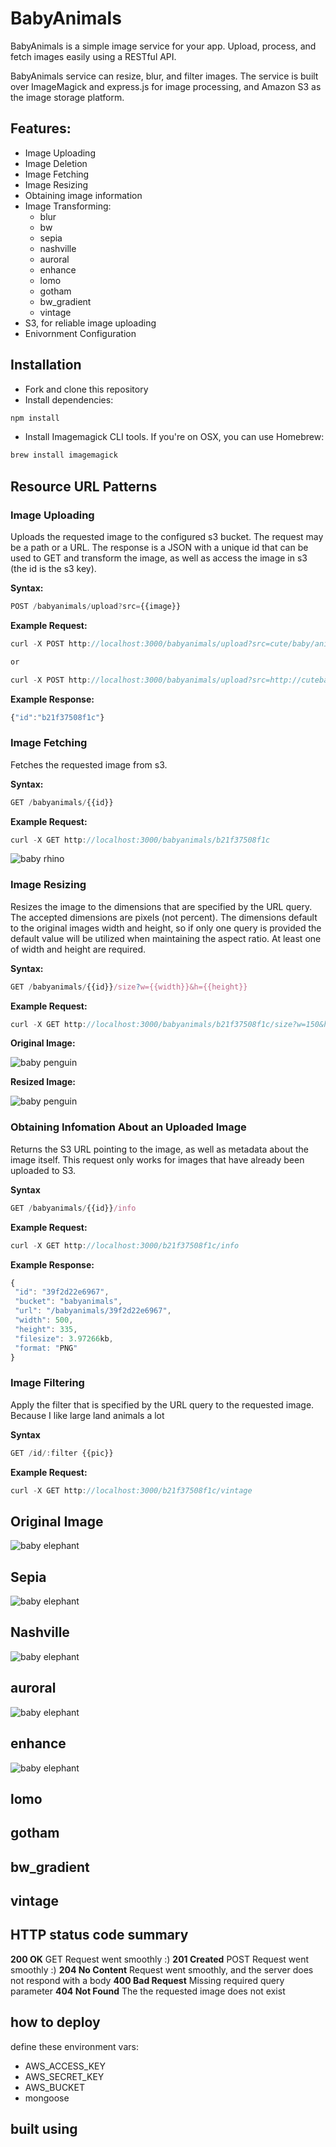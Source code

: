 # BabyAnimals

BabyAnimals is a simple image service for your app. Upload, process, and fetch images easily using a RESTful API. 

BabyAnimals service can resize, blur, and filter images. The service is built over ImageMagick and express.js for image processing, and Amazon S3 as the image storage platform.

## Features:

* Image Uploading
* Image Deletion
* Image Fetching
* Image Resizing
* Obtaining image information
* Image Transforming:
  * blur
  * bw
  * sepia
  * nashville
  * auroral 
  * enhance
  * lomo
  * gotham
  * bw_gradient
  * vintage
* S3, for reliable image uploading
* Enivornment Configuration

## Installation

* Fork and clone this repository
* Install dependencies:

```js
npm install
```

* Install Imagemagick CLI tools. If you're on OSX, you can use Homebrew:

```js
brew install imagemagick
```
## Resource URL Patterns


### Image Uploading

Uploads the requested image to the configured s3 bucket. The request may be a path or a URL. The response is a JSON with a unique id that can be used to GET and transform the image, as well as access the image in s3 (the id is the s3 key).

**Syntax:**

```js
POST /babyanimals/upload?src={{image}}
```

**Example Request:**
```js
curl -X POST http://localhost:3000/babyanimals/upload?src=cute/baby/animal.png

or 

curl -X POST http://localhost:3000/babyanimals/upload?src=http://cutebabyanimal.png
```

**Example Response:** 
````js
{"id":"b21f37508f1c"}
````

### Image Fetching

Fetches the requested image from s3.

**Syntax:**

```js
GET /babyanimals/{{id}}
```

**Example Request:**

```js
curl -X GET http://localhost:3000/babyanimals/b21f37508f1c
```

![baby rhino](http://babyanimals.herokuapp.com/babyanimals/a6e5a7983949/)

### Image Resizing

Resizes the image to the dimensions that are specified by the URL query. The accepted dimensions are pixels (not percent). The dimensions default to the original images width and height, so if only one query is provided the default value will be utilized when maintaining the aspect ratio. At least one of width and height are required.

**Syntax:**
```js
GET /babyanimals/{{id}}/size?w={{width}}&h={{height}}
```
**Example Request:**

```js
curl -X GET http://localhost:3000/babyanimals/b21f37508f1c/size?w=150&h=200
```

**Original Image:**

![baby penguin](http://babyanimals.herokuapp.com/babyanimals/cb428c822347/size?w=400)

**Resized Image:**

![baby penguin](http://babyanimals.herokuapp.com/babyanimals/cb428c822347/size?w=150&h=200)

### Obtaining Infomation About an Uploaded Image

Returns the S3 URL pointing to the image, as well as metadata about the image itself. This request only works for images that have already been uploaded to S3.

**Syntax**
```js
GET /babyanimals/{{id}}/info
```

**Example Request:**
```js
curl -X GET http://localhost:3000/b21f37508f1c/info
```

**Example Response:**
```js
{
 "id": "39f2d22e6967",
 "bucket": "babyanimals",
 "url": "/babyanimals/39f2d22e6967",
 "width": 500,
 "height": 335,
 "filesize": 3.97266kb,
 "format: "PNG" 
}
```

### Image Filtering

Apply the filter that is specified by the URL query to the requested image. Because I like large land animals a lot

**Syntax**
```js
GET /id/:filter {{pic}}
```
**Example Request:**
```js
curl -X GET http://localhost:3000/b21f37508f1c/vintage
```

## Original Image

![baby elephant](http://babyanimals.herokuapp.com/babyanimals/f1a80b583b7c)

## Sepia

![baby elephant](http://babyanimals.herokuapp.com/babyanimals/f1a80b583b7c/sepia)

## Nashville

![baby elephant](http://babyanimals.herokuapp.com/babyanimals/f1a80b583b7c/nashville)

## auroral

![baby elephant](http://babyanimals.herokuapp.com/babyanimals/f1a80b583b7c/auroral)

## enhance

![baby elephant](http://babyanimals.herokuapp.com/babyanimals/f1a80b583b7c/enhance)

## lomo

<!-- ![baby elephant](http://babyanimals.herokuapp.com/babyanimals/f1a80b583b7c/lomo) -->

## gotham

<!-- ![baby elephant](http://babyanimals.herokuapp.com/babyanimals/f1a80b583b7c/gotham)
 -->
## bw_gradient

<!-- ![baby elephant](http://babyanimals.herokuapp.com/babyanimals/f1a80b583b7c/bw_gradient)
 -->
## vintage

<!-- ![baby elephant](http://babyanimals.herokuapp.com/babyanimals/f1a80b583b7c/vintage)
 -->
## HTTP status code summary

**200 OK** GET Request went smoothly :)
**201 Created** POST Request went smoothly :) 
**204 No Content** Request went smoothly, and the server does not respond with a body 
**400 Bad Request** Missing required query parameter
**404 Not Found** The the requested image does not exist 

## how to deploy

define these environment vars:
  - AWS_ACCESS_KEY
  - AWS_SECRET_KEY
  - AWS_BUCKET
  - mongoose


built using
------
